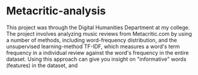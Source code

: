 # Metacritic-analysis
This project was through the Digital Humanities Department at my college. The project involves analyzing music reviews from Metacritic.com by using a number of methods, including word-frequency distribution, and the unsupervised learning-method TF-IDF, which measures a word's term frequency in a individual review against the word's frequency in the entire dataset. Using this approach can give you insight on "informative" words (features) in the dataset, and 
